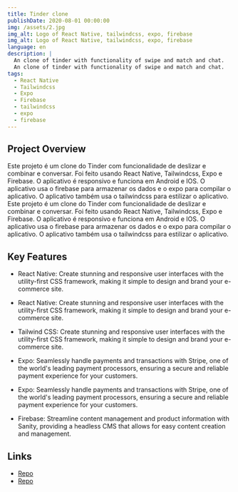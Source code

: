 ```yaml
---
title: Tinder clone
publishDate: 2020-08-01 00:00:00
img: /assets/2.jpg
img_alt: Logo of React Native, tailwindcss, expo, firebase
img_alt: Logo of React Native, tailwindcss, expo, firebase
language: en
description: |
  An clone of tinder with functionality of swipe and match and chat.
  An clone of tinder with functionality of swipe and match and chat.
tags:
  - React Native
  - Tailwindcss
  - Expo
  - Firebase
  - tailwindcss
  - expo
  - firebase
---
```


## Project Overview

Este projeto é um clone do Tinder com funcionalidade de deslizar e combinar e conversar. Foi feito usando React Native, Tailwindcss, Expo e Firebase. O aplicativo é responsivo e funciona em Android e IOS. O aplicativo usa o firebase para armazenar os dados e o expo para compilar o aplicativo. O aplicativo também usa o tailwindcss para estilizar o aplicativo.
Este projeto é um clone do Tinder com funcionalidade de deslizar e combinar e conversar. Foi feito usando React Native, Tailwindcss, Expo e Firebase. O aplicativo é responsivo e funciona em Android e IOS. O aplicativo usa o firebase para armazenar os dados e o expo para compilar o aplicativo. O aplicativo também usa o tailwindcss para estilizar o aplicativo.

## Key Features

- React Native: Create stunning and responsive user interfaces with the utility-first CSS framework, making it simple to design and brand your e-commerce site.
- React Native: Create stunning and responsive user interfaces with the utility-first CSS framework, making it simple to design and brand your e-commerce site.

- Tailwind CSS: Create stunning and responsive user interfaces with the utility-first CSS framework, making it simple to design and brand your e-commerce site.

- Expo: Seamlessly handle payments and transactions with Stripe, one of the world's leading payment processors, ensuring a secure and reliable payment experience for your customers.
- Expo: Seamlessly handle payments and transactions with Stripe, one of the world's leading payment processors, ensuring a secure and reliable payment experience for your customers.

- Firebase: Streamline content management and product information with Sanity, providing a headless CMS that allows for easy content creation and management.

## Links

- [Repo](https://github.com/juan-20/Tinder-clone)
- [Repo](https://github.com/juan-20/Tinder-clone)
